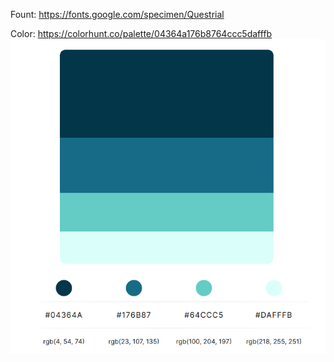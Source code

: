 Fount:
https://fonts.google.com/specimen/Questrial

Color:
https://colorhunt.co/palette/04364a176b8764ccc5dafffb
![](https://github.com/DamianPyCoder/Javascript_Css_Html__FirstPortfolioAttempt/blob/main/files/colores_extended.png)
